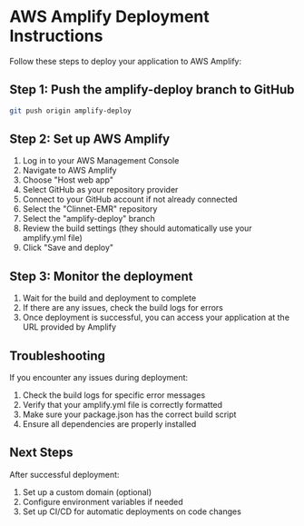 # AWS Amplify Deployment Instructions

Follow these steps to deploy your application to AWS Amplify:

## Step 1: Push the amplify-deploy branch to GitHub

```bash
git push origin amplify-deploy
```

## Step 2: Set up AWS Amplify

1. Log in to your AWS Management Console
2. Navigate to AWS Amplify
3. Choose "Host web app"
4. Select GitHub as your repository provider
5. Connect to your GitHub account if not already connected
6. Select the "Clinnet-EMR" repository
7. Select the "amplify-deploy" branch
8. Review the build settings (they should automatically use your amplify.yml file)
9. Click "Save and deploy"

## Step 3: Monitor the deployment

1. Wait for the build and deployment to complete
2. If there are any issues, check the build logs for errors
3. Once deployment is successful, you can access your application at the URL provided by Amplify

## Troubleshooting

If you encounter any issues during deployment:

1. Check the build logs for specific error messages
2. Verify that your amplify.yml file is correctly formatted
3. Make sure your package.json has the correct build script
4. Ensure all dependencies are properly installed

## Next Steps

After successful deployment:

1. Set up a custom domain (optional)
2. Configure environment variables if needed
3. Set up CI/CD for automatic deployments on code changes